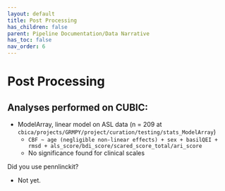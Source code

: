 ```yaml
---
layout: default
title: Post Processing
has_children: false
parent: Pipeline Documentation/Data Narrative
has_toc: false
nav_order: 6
---
```


# Post Processing

## Analyses performed on CUBIC:
- ModelArray, linear model on ASL data (n = 209 at `cbica/projects/GRMPY/project/curation/testing/stats_ModelArray`)
   - `CBF ~ age (negligible non-linear effects) + sex + basilQEI + rmsd + als_score/bdi_score/scared_score_total/ari_score` 
   - No significance found for clinical scales

Did you use pennlinckit? 
   *  Not yet.
